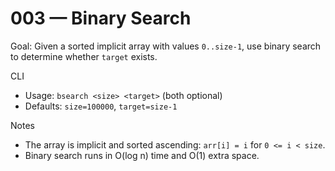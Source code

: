 # 003 — Binary Search

Goal: Given a sorted implicit array with values `0..size-1`, use binary search to determine whether `target` exists.

CLI
- Usage: `bsearch <size> <target>` (both optional)
- Defaults: `size=100000`, `target=size-1`

Notes
- The array is implicit and sorted ascending: `arr[i] = i` for `0 <= i < size`.
- Binary search runs in O(log n) time and O(1) extra space.


